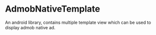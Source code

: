 # AdmobNativeTemplate
An android library, contains multiple template view which can be used to display admob native ad.
